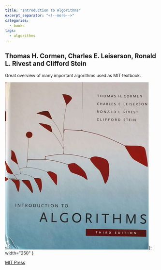 ```yaml
---
title: "Introduction to Algorithms"
excerpt_separator: "<!--more-->"
categories:
  - books
tags:
  - algorithms
---
```



## Thomas H. Cormen, Charles E. Leiserson, Ronald L. Rivest and Clifford Stein

Great overview of many important algorithms used as MIT textbook.

![alt text](/images/book_covers/intro_to_algorithms.jpg "Title"){: width="250" }

<!--more-->




[MIT Press](https://mitpress.mit.edu/books/introduction-algorithms-fourth-edition)




